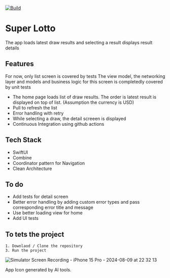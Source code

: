 [![Build](https://github.com/abin0992/CryptoLivePrice/actions/workflows/ci.yml/badge.svg)](https://github.com/abin0992/CryptoLivePrice/actions/workflows/ci.yml) 

# Super Lotto

The app loads latest draw results and selecting a result displays result details


## Features

For now, only list screen is covered by tests 
The view model, the networking layer and models and business logic for this screen is completedly covered by unit tests
- The home page loads list of draw results. The order is latest result is displayed on top of list. (Assumption the currency is USD)
- Pull to refresh the list
- Error handling with retry
- While selecting a draw, the detail screeen is displayed
- Continuous Integration using github actions



## Tech Stack

- SwiftUI
- Combine
- Coordinator pattern for Navigation
- Clean Architecture

  
## To do

- Add tests for detail screen
- Better error handling by adding custom error types and pass corresponding error title and message 
- Use better loading view for home
- Add UI tests


## To tets the project
    1. Downlaod / Clone the repository
    3. Run the project


![Simulator Screen Recording - iPhone 15 Pro - 2024-08-09 at 22 32 13](https://github.com/user-attachments/assets/11a5acd0-ad91-4139-a792-989688a9e667)

App Icon generated by AI tools. 
